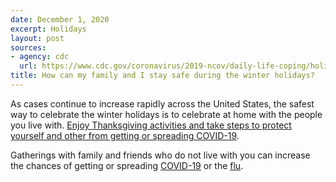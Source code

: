 ```yaml
---
date: December 1, 2020
excerpt: Holidays
layout: post
sources:
- agency: cdc
  url: https://www.cdc.gov/coronavirus/2019-ncov/daily-life-coping/holidays.html
title: How can my family and I stay safe during the winter holidays?
---
```


As cases continue to increase rapidly across the United States, the safest way to celebrate the winter holidays is to celebrate at home with the people you live with. [Enjoy Thanksgiving activities and take steps to protect yourself and other from getting or spreading COVID-19](https://www.cdc.gov/coronavirus/2019-ncov/daily-life-coping/holidays/thanksgiving.html).

Gatherings with family and friends who do not live with you can increase the chances of getting or spreading [COVID-19](https://www.cdc.gov/coronavirus/2019-ncov/index.html) or the [flu](https://www.cdc.gov/flu/Index.htm).